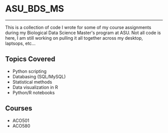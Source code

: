 # ASU_BDS_MS
---
This is a collection of code I wrote for some of my course assignments during my Biological Data Science Master's program at ASU. Not all code is here, I am still working on pulling it all together across my desktop, laptsops, etc...

## Topics Covered
- Python scripting
- Databasing (SQL/MySQL)
- Statistical methods
- Data visualization in R
- Python/R notebooks

## Courses
- ACO501
- ACO580
